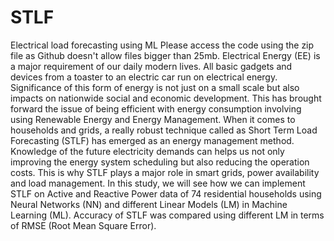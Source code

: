 # STLF
Electrical load forecasting using ML 
Please access the code using the zip file as Github doesn't allow files bigger than 25mb. 
Electrical Energy (EE) is a major requirement of our daily modern lives. All basic gadgets and devices from a toaster to an electric car run on electrical energy. Significance of this form of energy is not just on a small scale but also impacts on nationwide social and economic development. This has brought forward the issue of being efficient with energy consumption involving using Renewable Energy and Energy Management. When it comes to households and grids, a really robust technique called as Short Term Load Forecasting (STLF) has emerged as an energy management method. Knowledge of the future electricity demands can helps us not only improving the energy system scheduling but also reducing the operation costs. This is why STLF plays a major role in smart grids, power availability and load management. In this study, we will see how we can implement STLF on Active and Reactive Power data of 74 residential households using Neural Networks (NN) and different Linear Models (LM) in Machine Learning (ML). Accuracy of STLF was compared using different LM in terms of RMSE (Root Mean Square Error). 
